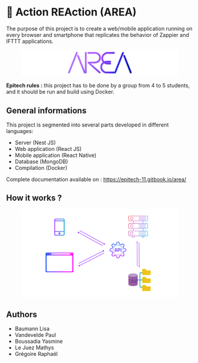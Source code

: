 # 🔗 Action REAction (AREA)

The purpose of this project is to create a web/mobile application running on every browser and smartphone that replicates the behavior of Zappier and IFTTT applications.





<figure><img src=".gitbook/assets/logo.png" alt=""><figcaption></figcaption></figure>


**Epitech rules :** this project has to be done by a group from 4 to 5 students, and  it should be run and build using Docker.


## General informations

This project is segmented into several parts developed in different languages:

* Server (Nest JS)
* Web application (React JS)
* Mobile application (React Native)
* Database (MongoDB)
* Compilation (Docker)

Complete documentation available on : https://epitech-11.gitbook.io/area/

## How it works ?

<figure><img src=".gitbook/assets/schema (2).png" alt=""><figcaption></figcaption></figure>


## Authors

* Baumann Lisa
* Vandevelde Paul
* Boussadia Yasmine
* Le Juez Mathys
* Grégoire Raphaël
